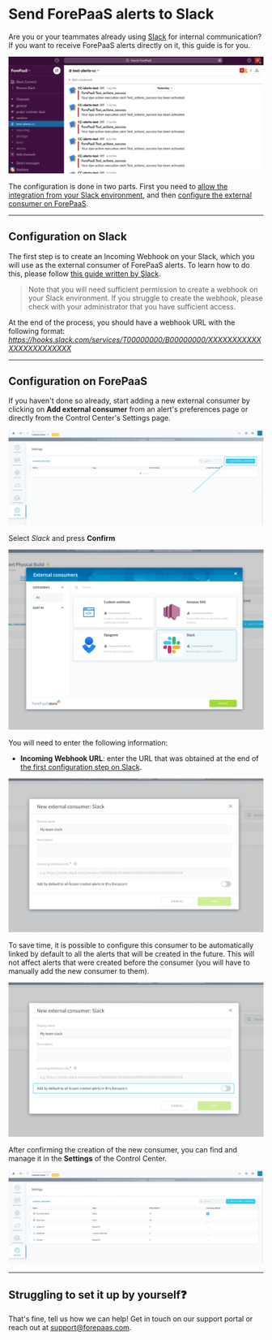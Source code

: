 # Send ForePaaS alerts to Slack

Are you or your teammates already using [Slack](https://slack.com/) for internal communication? If you want to receive ForePaaS alerts directly on it, this guide is for you.

![slack](picts/slack-example.png)

The configuration is done in two parts. First you need to [allow the integration from your Slack environment](/en/product/cc/alerting/consumers/slack?id=configuration-on-slack), and then [configure the external consumer on ForePaaS](/en/product/cc/alerting/consumers/slack?id=configuration-on-forepaas).

---
## Configuration on Slack

The first step is to create an Incoming Webhook on your Slack, which you will use as the external consumer of ForePaaS alerts. To learn how to do this, please follow [this guide written by Slack](https://api.slack.com/messaging/webhooks).

> Note that you will need sufficient permission to create a webhook on your Slack environment. If you struggle to create the webhook, please check with your administrator that you have sufficient access.

At the end of the process, you should have a webhook URL with the following format: *https://hooks.slack.com/services/T00000000/B00000000/XXXXXXXXXXXXXXXXXXXXXXXX* 

---
## Configuration on ForePaaS

If you haven't done so already, start adding a new external consumer by clicking on **Add external consumer** from an alert's preferences page or directly from the Control Center's Settings page.

![alerts](picts/cc-subscribers-new-consumer.png)

Select *Slack* and press **Confirm**

![slack](picts/cc-slack-store.png)

You will need to enter the following information:
- **Incoming Webhook URL**: enter the URL that was obtained at the end of [the first configuration step on Slack](/en/product/cc/alerting/consumers/slack?id=configuration-on-slack).

![slack](picts/cc-slack-configuration.png)

To save time, it is possible to configure this consumer to be automatically linked by default to all the alerts that will be created in the future. This will not affect alerts that were created before the consumer (you will have to manually add the new consumer to them).

![slack](picts/cc-slack-config-default.png)

After confirming the creation of the new consumer, you can find and manage it in the **Settings** of the Control Center.

![slack](picts/settings-consumers.png)

---
## Struggling to set it up by yourself❓

That's fine, tell us how we can help! Get in touch on our support portal or reach out at support@forepaas.com.